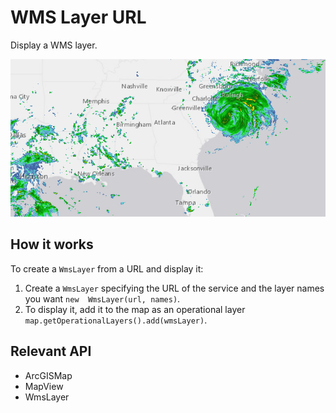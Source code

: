 # WMS Layer URL

Display a WMS layer.

![](WmsLayerUrl.png)

## How it works

To create a `WmsLayer` from a URL and display it:


  1. Create a `WmsLayer` specifying the URL of the service and the layer names you want `new 
  WmsLayer(url, names)`.
  2. To display it, add it to the map as an operational layer `map.getOperationalLayers().add(wmsLayer)`.


## Relevant API


*   ArcGISMap
*   MapView
*   WmsLayer


